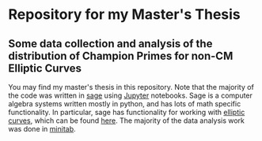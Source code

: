 # Repository for my Master's Thesis
## Some data collection and analysis of the distribution of Champion Primes for non-CM Elliptic Curves

You may find my master's thesis in this repository. Note that the majority of the code was written in [sage](https://www.sagemath.org/) using [Jupyter](https://jupyter.org/about) notebooks. Sage is a computer algebra systems written mostly in python, and has lots of math specific functionality. In particular, sage has functionality for working with [elliptic curves](https://en.wikipedia.org/wiki/Elliptic_curve), which can be found [here](https://doc.sagemath.org/html/en/reference/arithmetic_curves/index.html). The majority of the data analysis work was done in [minitab](https://en.wikipedia.org/wiki/Minitab).
